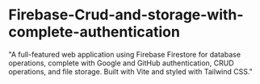 # Firebase-Crud-and-storage-with-complete-authentication
 "A full-featured web application using Firebase Firestore for database operations, complete with Google and GitHub authentication, CRUD operations, and file storage. Built with Vite and styled with Tailwind CSS."

